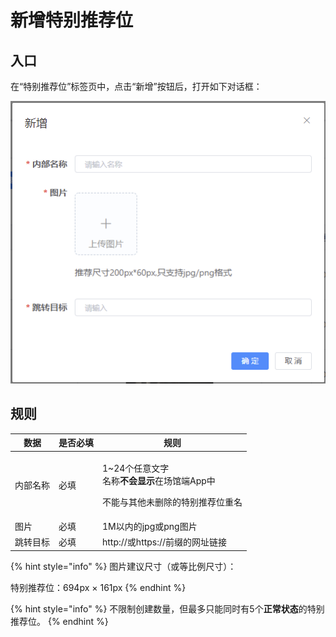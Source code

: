 # 新增特别推荐位

## 入口

在“特别推荐位”标签页中，点击“新增”按钮后，打开如下对话框：

![新增特别推荐位](<../../../../.gitbook/assets/image (7).png>)

## 规则

| 数据   | 是否必填 | 规则                                                                         |
| ---- | ---- | -------------------------------------------------------------------------- |
| 内部名称 | 必填   | <p>1~24个任意文字<br>名称<strong>不会显示</strong>在场馆端App中</p><p>不能与其他未删除的特别推荐位重名</p> |
| 图片   | 必填   | 1M以内的jpg或png图片                                                             |
| 跳转目标 | 必填   | http://或https://前缀的网址链接                                                    |

{% hint style="info" %}
图片建议尺寸（或等比例尺寸）：

特别推荐位：694px × 161px
{% endhint %}

{% hint style="info" %}
不限制创建数量，但最多只能同时有5个**正常状态**的特别推荐位。
{% endhint %}
